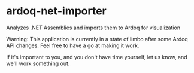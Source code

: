 # ardoq-net-importer
Analyzes .NET Assemblies and imports them to Ardoq for visualization

Warning: 
This application is currently in a state of limbo after some Ardoq API changes. Feel free to have a go at making it work. 

If it's important to you, and you don't have time yourself, let us know, and we'll work something out.
